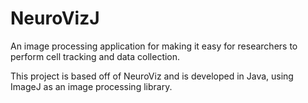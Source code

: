 NeuroVizJ
=========

An image processing application for making it easy for researchers
to perform cell tracking and data collection.

This project is based off of NeuroViz and is developed in Java, using
ImageJ as an image processing library.